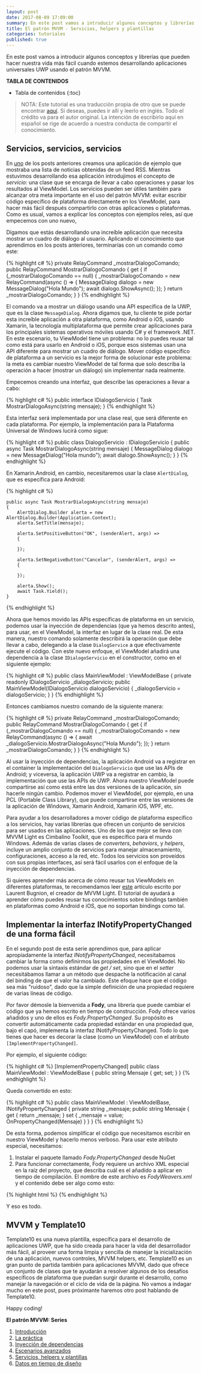 ```yaml
---
layout: post
date: 2017-08-09 17:09:00
summary: En este post vamos a introducir algunos conceptos y librerías que pueden hacer nuestra vida más fácil cuando estemos desarrollando aplicaciones universales UWP usando el patrón MVVM
title: El patrón MVVM - Servicios, helpers y plantillas
categories: tutoriales
published: true
---
```


En este post vamos a introducir algunos conceptos y librerías que pueden hacer nuestra vida más fácil cuando estemos desarrollando aplicaciones universales UWP usando el patrón MVVM.

**TABLA DE CONTENIDOS**
* Tabla de contenidos
{:toc}

> NOTA: Este tutorial es una traducción propia de otro que se puede encontrar [aquí](http://blog.qmatteoq.com/the-mvvm-pattern-services-helpers-and-templates/). Si deseas, puedes ir allí y leerlo en inglés. Todo el crédito va para el autor original. La intención de escribirlo aquí en español se rige de acuerdo a nuestra conducta de compartir el conocimiento.

## Servicios, servicios, servicios
En [uno](https://theshallowbay.github.io/tutoriales/2017/08/07/patron-mvvm-inyeccion-de-dependencias/#creemos-un-lector-de-noticias-rss) de los posts anteriores creamos una aplicación de ejemplo que mostraba una lista de noticias obtenidas de un feed RSS. Mientras estuvimos desarrollando esa aplicación introdujimos el concepto de *servicio*: una clase que se encarga de llevar a cabo operaciones y pasar los resultados al ViewModel. Los servicios pueden ser útiles también para alcanzar otra meta importante en el uso del patrón MVVM: evitar escribir código específico de plataforma directamente en los ViewModel, para hacer más fácil después compartirlo con otras aplicaciones o plataformas. Como es usual, vamos a explicar los conceptos con ejemplos reles, así que empecemos con uno nuevo,

Digamos que estás desarrollando una increíble aplicación que necesita mostrar un cuadro de diálogo al usuario. Aplicando el conocimiento que aprendimos en los posts anteriores, terminarías con un comando como este:

{% highlight c# %}
    private RelayCommand _mostrarDialogoComando;
    public RelayCommand MostrarDialogoComando
    {
        get
        {
            if (_mostrarDialogoComando == null)
            {
                _mostrarDialogoComando = new RelayCommand(async () =>
                {
                    MessageDialog dialogo = new MessageDialog("Hola Mundo");
                    await dialogo.ShowAsync();
                });
            }
            return _mostrarDialogoComando;
        }
    }
{% endhighlight %}

El comando va a mostrar un diálogo usando una API específica de la UWP, que es la clase `MessageDialog`. Ahora digamos que, tu cliente te pide portar esta increíble aplicación a otra plataforma, como Android o iOS, usando Xamarin, la tecnología multiplataforma que permite crear aplicaciones para los principales sistemas operativos móviles usando C# y el framework .NET. En este escenario, tu ViewModel tiene un problema: no lo puedes reusar tal como está para usarlo en Android o iOS, porque esos sistemas usan una API diferente para mostrar un cuadro de diálogo. Mover código específico de plataforma a un servicio es la mejor forma de solucionar este problema: la meta es cambiar nuestro ViewModel de tal forma que solo describa la operación a hacer (mostrar un diálogo) sin implementar nada realmente.

Empecemos creando una interfaz, que describe las operaciones a llevar a cabo:

{% highlight c# %}
    public interface IDialogoServicio
    {
        Task MostrarDialogoAsync(string mensaje);
    }
{% endhighlight %}

Esta interfaz será implementada por una clase real, que será diferente en cada plataforma. Por ejemplo, la implementación para la Plataforma Universal de Windows lucirá como sigue:

{% highlight c# %}
    public class DialogoServicio : IDialogoServicio
    {
        public async Task MostrarDialogoAsync(string mensaje)
        {
            MessageDialog dialogo = new MessageDialog("Hola mundo");
            await dialogo.ShowAsync();
        }
    }
{% endhighlight %}

En Xamarin.Android, en cambio, necesitaremos usar la clase `AlertDialog`, que es específica para Android:

{% highlight c# %}
```
public async Task MostrarDialogoAsync(string mensaje)
{
    AlertDialog.Builder alerta = new AlertDialog.Builder(Application.Context);
    alerta.SetTitle(mensaje);

    alerta.SetPositiveButton("OK", (senderAlert, args) =>
    {

    });

    alerta.SetNegativeButton("Cancelar", (senderAlert, args) =>
    {

    });

    alerta.Show();
    await Task.Yield();
}
```
{% endhighlight %}

Ahora que hemos movido las APIs específicas de plataforma en un servicio, podemos usar la inyección de dependencias (que ya hemos descrito antes), para usar, en el ViewModel, la interfaz en lugar de la clase real. De esta manera, nuestro comando solamente describirá la operación que debe llevar a cabo, delegando a la clase `DialogService` a que efectivamente ejecute el código. Con este nuevo enfoque, el ViewModel añadirá una dependencia a la clase `IDialogoServicio` en el constructor, como en el siguiente ejemplo:

{% highlight c# %}
    public class MainViewModel : ViewModelBase
    {
        private readonly IDialogoServicio _dialogoServicio;
        public MainViewModel(IDialogoServicio dialogoServicio)
        {
            _dialogoServicio = dialogoServicio;
        }
    }
{% endhighlight %}

Entonces cambiamos nuestro comando de la siguiente manera:

{% highlight c# %}
    private RelayCommand _mostrarDialogoComando;
    public RelayCommand MostrarDialogoComando
    {
        get
        {
            if (_mostrarDialogoComando == null)
            {
                _mostrarDialogoComando = new RelayCommand(async () =>
                {
                    await _dialogoServicio.MostrarDialogoAsync("Hola Mundo");
                });
            }
            return _mostrarDialogoComando;
        }
    }
{% endhighlight %}

Al usar la inyección de dependencias, la aplicación Android va a registrar en el container la implementación del `DialogoServicio` que use las APIs de Android; y viceversa, la aplicación UWP va a registrar en cambio, la implementación que use las APIs de UWP. Ahora nuestro ViewModel puede compartirse así como está entre las dos versiones de la aplicación, sin hacerle ningún cambio. Podemos mover el ViewModel, por ejemplo, en una PCL (Portable Class Library), que puede compartirse entre las versiones de la aplicación de Windows, Xamarin Android, Xamarin iOS, WPF, etc.

Para ayudar a los desarrolladores a mover código de plataforma específico a los servicios, hay varias librerías que ofrecen un conjunto de servicios para ser usados en las aplicaciones. Uno de los que mejor se lleva con MVVM Light es Cimbalino Toolkit, que es específico para el mundo Windows. Además de varias clases de *converters*, *behaviors*, y *helpers*, incluye un amplio conjunto de servicios para manejar almacenamiento, configuraciones, acceso a la red, etc. Todos los servicios son proveídos con sus propias interfaces, así será fácil usarlos con el enfoque de la inyección de dependencias.

 Si quieres aprender más acerca de cómo reusar tus ViewModels en diferentes plataformas, te recomendamos leer [este](https://msdn.microsoft.com/en-us/magazine/mt147239.aspx) artículo escrito por Laurent Bugnion, el creador de MVVM Light. El tutorial de ayudará a aprender cómo puedes reusar tus conocimientos sobre bindings también en plataformas como Android e iOS, que no soportan bindings como tal.

## Implementar la interfaz INotifyPropertyChanged de una forma fácil
En el segundo post de esta serie aprendimos que, para aplicar apropiadamente la interfaz *INotifyPropertyChanged*, necesitabamos cambiar la forma como definirmos las propiedades en el ViewModel. No podemos usar la síntaxis estándar de *get / set*, sino que en el *setter* necesitábamos llamar a un método que despache la notificación al canal del binding de que el valor ha cambiado. Este efoque hace que el código sea más "ruidoso", dado que la simple definición de una propiedad requiere de varias líneas de código.

Por favor démosle la bienvenida a **Fody**, una librería que puede cambiar el código que ya hemos escrito en tiempo de construcción. Fody ofrece varios añadidos y uno de ellos es *Fody.PropertyChanged*. Su propósito es convertir automáticamente cada propiedad estándar en una propiedad que, bajo el capó, implementa la interfaz INotifyPropertyChanged. Todo lo que tienes que hacer es decorar la clase (como un ViewModel) con el atributo `[ImplementPropertyChanged]`.

Por ejemplo, el siguiente código:

{% highlight c# %}
    [ImplementPropertyChanged]
    public class MainViewModel : ViewModelBase
    {
	    public string Mensaje { get; set; }
	}
{% endhighlight %}

Queda convertido en esto:

{% highlight c# %}
    public class MainViewModel : ViewModelBase, INotifyPropertyChanged
    {
	    private string _mensaje;
	    public string Mensaje
	    {
		    get { return _mensaje; }
		    set
		    {
			    _mensaje = value;
			    OnPropertyChanged(Mensaje)
			}
		}
	}
{% endhighlight %}

De esta forma, podemos simplificar el código que necesitamos escribir en nuestro ViewModel y hacerlo menos verboso. Para usar este atributo especial, necesitamos:

1. Instalar el paquete llamado *Fody.PropertyChanged* desde NuGet
2. Para funcionar correctamente, Fody requiere un archivo XML especial en la raíz del proyecto, que describa cuál es el añadido a aplicar en tiempo de compilación. El nombre de este archivo es *FodyWeavers.xml* y el contenido debe ser algo como esto:

{% highlight html %}
    <?xml version="1.0" encoding="utf-8" ?>
    <Weavers>
        <PropertyChanged />
    </Weavers>
{% endhighlight %}

Y eso es todo.

## MVVM y Template10
Template10 es una nueva plantilla, específica para el desarrollo de aplicaciones UWP, que ha sido creada para hacer la vida del desarrollador más fácil, al proveer una forma limpia y sencilla de manejar la inicialización de una aplicación, nuevos controles, MVVM helpers, etc. Template10 es un gran punto de partida también para aplicaciones MVVM, dado que ofrece un conjunto de clases que te ayudarán a resolver algunos de los desafíos específicos de plataforma que puedan surgir durante el desarrollo, como manejar la navegación or el ciclo de vida de la página. No vamos a indagar mucho en este post, pues próximante haremos otro post hablando de Template10.

Happy coding!

**El patrón MVVM: Series**
1. [Introducción](https://theshallowbay.github.io/tutoriales/2017/07/02/patron-mvvm-introduccion/)
2. [La práctica](https://theshallowbay.github.io/tutoriales/2017/07/04/patron-mvvm-practica/)
3. [Inyección de dependencias](https://theshallowbay.github.io/tutoriales/2017/08/07/patron-mvvm-inyeccion-de-dependencias/)
4. [Escenarios avanzados](https://theshallowbay.github.io/tutoriales/2017/08/08/patron-mvvm-escenarios-avanzados/)
5. [Servicios, helpers y plantillas](https://theshallowbay.github.io/2017/08/09/patron-mvvm-servicios-helpers-plantillas/)
6. [Datos en tiempo de diseño](https://theshallowbay.github.io/tutoriales/2017/08/09/patron-mvvm-datos-tiempo-diseno/)


